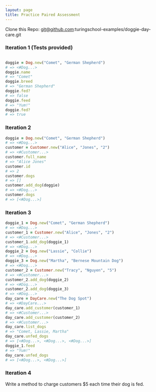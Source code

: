 ```yaml
---
layout: page
title: Practice Paired Assessment
---
```


Clone this Repo: git@github.com:turingschool-examples/doggie-day-care.git

### Iteration 1 (Tests provided)

```ruby

doggie = Dog.new("Comet", "German Shepherd")
# => <#Dog...>
doggie.name
# => "Comet"
doggie.breed
# => "German Shepherd"
doggie.fed?
# => false
doggie.feed
# => "Yum!"
doggie.fed?
# => true
```

### Iteration 2

```ruby
doggie = Dog.new("Comet", "German Shepherd")
# => <#Dog...>
customer = Customer.new("Alice", "Jones", "2")
# => <#Customer...>
customer.full_name
# => "Alice Jones"
customer.id
# => 2
customer.dogs
# => []
customer.add_dog(doggie)
# => <#Dog...>
customer.dogs
# => [<#Dog...>]
```

### Iteration 3

```ruby
doggie_1 = Dog.new("Comet", "German Shepherd")
# => <#Dog...>
customer_1 = Customer.new("Alice", "Jones", "2")
# => <#Customer...>
customer_1.add_dog(doggie_1)
# => <#Dog...>
doggie_2 = Dog.new("Lassie", "Collie")
# => <#Dog...>
doggie_3 = Dog.new("Martha", "Bernese Mountain Dog")
# => <#Dog...>
customer_2 = Customer.new("Tracy", "Nguyen", "5")
# => <#Customer...>
customer_2.add_dog(doggie_2)
# => <#Dog...>
customer_2.add_dog(doggie_3)
# => <#Dog...>
day_care = DayCare.new("The Dog Spot")
# => <#DayCare...>
day_care.add_customer(customer_1)
# => <#Customer...>
day_care.add_customer(customer_2)
# => <#Customer...>
day_care.list_dogs
# => "Comet, Lassie, Martha"
day_care.unfed_dogs
# => [<#Dog...>, <#Dog...>, <#Dog...>]
doggie_1.feed
# => "Yum!"
day_care.unfed_dogs
# => [<#Dog...>, <#Dog...>]
```

### Iteration 4

Write a method to charge customers $5 each time their dog is fed.
